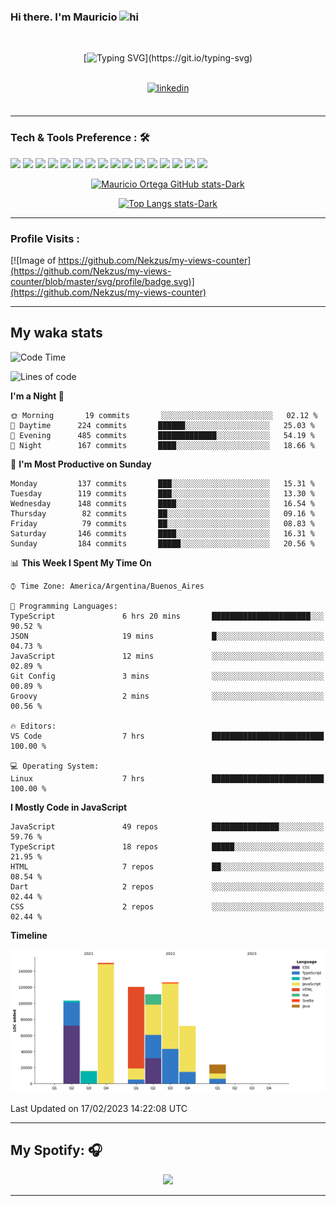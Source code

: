 ### Hi there. I'm Mauricio <img src="https://user-images.githubusercontent.com/1303154/88677602-1635ba80-d120-11ea-84d8-d263ba5fc3c0.gif" width="28px" alt="hi">
<br /> 

<div align="center">
  
[![Typing SVG](https://readme-typing-svg.herokuapp.com?size=25&duration=7000&center=true&vCenter=true&width=650&height=40&lines=WELCOME!;My+name+is+Mauricio+Ortega...;I+am+a+Front-End+Developer...;I+hope+you+find+what+you+are+looking+for...;You+have+my+contact+information...;MAY+THE+FORCE+BE+WITH+YOU...)](https://git.io/typing-svg)

</div>
  
<br />

<div align="center">
  
<a href="https://www.linkedin.com/in/mauriciortega/" target="_blank">
<img src=https://img.shields.io/badge/linkedin-%231E77B5.svg?&style=for-the-badge&logo=linkedin&logoColor=white alt=linkedin style="margin-bottom: 5px;" />
</a>
  
</div>

<br />


---

### Tech & Tools Preference : 🛠

<img src = "https://img.shields.io/badge/-HTML5-E34F26?style=flat&logo=html5&logoColor=white"> <img src = "https://img.shields.io/badge/-CSS3-1572B6?style=flat&logo=css3&logoColor=white">
<img src="https://img.shields.io/badge/-Sass-cc6699?style=flat&logo=sass&logoColor=ffffff">
<img src="https://img.shields.io/badge/-Bootstrap-563D7C?style=flat&logo=bootstrap&logoColor=white">
<img src="https://img.shields.io/badge/-JavaScript-eed718?style=flat&logo=javascript&logoColor=ffffff">
<img src="https://img.shields.io/badge/-React-000000?style=flat&logo=react&logoColor=00c8ff">
<img src="https://img.shields.io/badge/-Next-000000?style=flat&logo=nextdotjs&logoColor=white">
<img src="http://img.shields.io/badge/-Vue-black?style=flat&logo=vuedotjs&logoColor=4FC08D">
<img src="http://img.shields.io/badge/-Flutter-black?style=flat&logo=flutter&logoColor=02569B">
<img src="https://img.shields.io/badge/-Node.js-3C873A?style=flat&logo=Node.js&logoColor=white">
<img src="http://img.shields.io/badge/-Git-F1502F?style=flat&logo=git&logoColor=FFFFFF">
<img src="http://img.shields.io/badge/-Github-000000?style=flat&logo=github&logoColor=FFFFFF">
<img src="http://img.shields.io/badge/-Docker-2496ED?style=flat&logo=docker&logoColor=FFFFFF">
<img src="https://img.shields.io/badge/-Firebase-FFA611?style=flat&logo=firebase&logoColor=FFFFFF">
<img src="http://img.shields.io/badge/-Vercel-black?style=flat&logo=vercel&logoColor=white">
<img src="http://img.shields.io/badge/-VS%20Code-007ACC?style=flat&logo=visual%20studio%20code&logoColor=white">


<div align="center">


[![Mauricio Ortega GitHub stats-Dark](https://github-readme-stats-nekzus.vercel.app/api?username=Nekzus&show_icons=true&theme=dark#gh-dark-mode-only)](https://github.com/Nekzus/github-readme-stats#gh-dark-mode-only)
  
[![Top Langs stats-Dark](https://github-readme-stats-nekzus.vercel.app/api/top-langs/?username=Nekzus&hide=css,html,less&layout=compact&title_color=fff&icon_color=79ff97&text_color=9f9f9f&bg_color=151515)](https://github.com/Nekzus/github-readme-stats#gh-dark-mode-only)

<!--
<picture>
<source 
  srcset="https://github-readme-stats-nekzus.vercel.app/api?username=Nekzus&show_icons=true&theme=dark"
  media="(prefers-color-scheme: dark)"
/>
<source
  srcset="https://github-readme-stats-nekzus.vercel.app/api?username=Nekzus&show_icons=true"
  media="(prefers-color-scheme: light), (prefers-color-scheme: no-preference)"
/>
<img src="https://github-readme-stats-nekzus.vercel.app/api?username=Nekzus&show_icons=true" />
</picture>

![Top Langs](https://github-readme-stats-nekzus.vercel.app/api/top-langs/?username=Nekzus&hide=css,html,less&layout=compact&title_color=fff&icon_color=79ff97&text_color=9f9f9f&bg_color=151515)
-->

</div>
  
---

### Profile Visits :
  
[![Image of https://github.com/Nekzus/my-views-counter](https://github.com/Nekzus/my-views-counter/blob/master/svg/profile/badge.svg)](https://github.com/Nekzus/my-views-counter)

---


## My waka stats
<!--START_SECTION:waka-->
![Code Time](http://img.shields.io/badge/Code%20Time-1%2C846%20hrs%2022%20mins-blue)

![Lines of code](https://img.shields.io/badge/From%20Hello%20World%20I%27ve%20Written-721%20Thousand%20lines%20of%20code-blue)

**I'm a Night 🦉** 

```text
🌞 Morning       19 commits       ░░░░░░░░░░░░░░░░░░░░░░░░░   02.12 % 
🌆 Daytime      224 commits       ██████░░░░░░░░░░░░░░░░░░░   25.03 % 
🌃 Evening      485 commits       █████████████░░░░░░░░░░░░   54.19 % 
🌙 Night        167 commits       ████░░░░░░░░░░░░░░░░░░░░░   18.66 % 

```
📅 **I'm Most Productive on Sunday** 

```text
Monday         137 commits       ███░░░░░░░░░░░░░░░░░░░░░░   15.31 % 
Tuesday        119 commits       ███░░░░░░░░░░░░░░░░░░░░░░   13.30 % 
Wednesday      148 commits       ████░░░░░░░░░░░░░░░░░░░░░   16.54 % 
Thursday        82 commits       ██░░░░░░░░░░░░░░░░░░░░░░░   09.16 % 
Friday          79 commits       ██░░░░░░░░░░░░░░░░░░░░░░░   08.83 % 
Saturday       146 commits       ████░░░░░░░░░░░░░░░░░░░░░   16.31 % 
Sunday         184 commits       █████░░░░░░░░░░░░░░░░░░░░   20.56 % 

```


📊 **This Week I Spent My Time On** 

```text
⌚︎ Time Zone: America/Argentina/Buenos_Aires

💬 Programming Languages: 
TypeScript               6 hrs 20 mins       ██████████████████████░░░   90.52 % 
JSON                     19 mins             █░░░░░░░░░░░░░░░░░░░░░░░░   04.73 % 
JavaScript               12 mins             ░░░░░░░░░░░░░░░░░░░░░░░░░   02.89 % 
Git Config               3 mins              ░░░░░░░░░░░░░░░░░░░░░░░░░   00.89 % 
Groovy                   2 mins              ░░░░░░░░░░░░░░░░░░░░░░░░░   00.56 % 

🔥 Editors: 
VS Code                  7 hrs               █████████████████████████   100.00 % 

💻 Operating System: 
Linux                    7 hrs               █████████████████████████   100.00 % 

```

**I Mostly Code in JavaScript** 

```text
JavaScript               49 repos            ███████████████░░░░░░░░░░   59.76 % 
TypeScript               18 repos            █████░░░░░░░░░░░░░░░░░░░░   21.95 % 
HTML                     7 repos             ██░░░░░░░░░░░░░░░░░░░░░░░   08.54 % 
Dart                     2 repos             ░░░░░░░░░░░░░░░░░░░░░░░░░   02.44 % 
CSS                      2 repos             ░░░░░░░░░░░░░░░░░░░░░░░░░   02.44 % 

```


**Timeline**

![Chart not found](https://raw.githubusercontent.com/Nekzus/Nekzus/master/charts/bar_graph.png) 


 Last Updated on 17/02/2023 14:22:08 UTC
<!--END_SECTION:waka-->

<!--
---

## Timeline: ⌚

![Chart not found](https://raw.githubusercontent.com/Nekzus/Nekzus/master/charts/bar_graph.png)

<div align="center"><img src="https://raw.githubusercontent.com/Nekzus/Nekzus/master/charts/bar_graph.png"/></div>
-->
---
## My Spotify: 🎧

<div align="center"><img src="https://spotify-github-profile.vercel.app/api/view?uid=11169970531&cover_image=true&theme=default" /></div>

---

